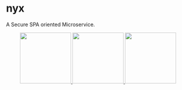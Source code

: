 # nyx
A Secure SPA oriented Microservice.

<p align="center">
  <a href="http://material-ui.com/">
    <img src="https://material-ui.com/static/logo_raw.svg" width="140">
  </a>
  <a href="http://rubyonrails.org">
    <img src="https://code4startup.com/assets/rails-597756624d1547f4472f411c2b9e74a7.png" width="140">
  </a>
  <a href="http://graphql.org">
    <img src="https://graphql.org/img/logo.svg" width="140">
  </a>
</p>